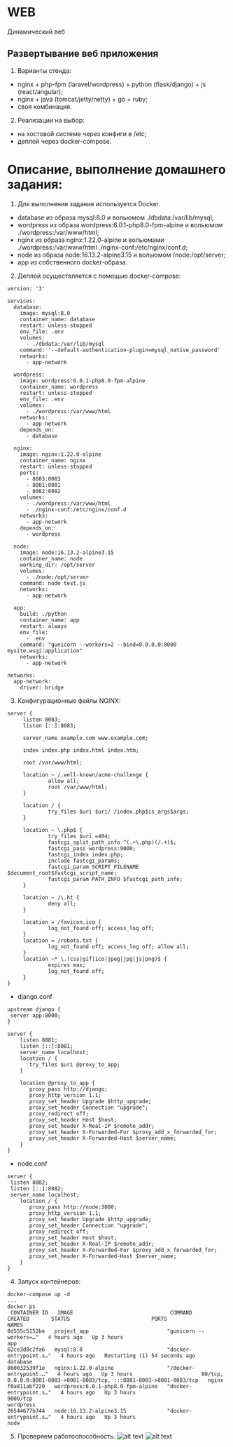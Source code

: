 # WEB
Динамический веб
## Развертывание веб приложения
1. Варианты стенда:
* nginx + php-fpm (laravel/wordpress) + python (flask/django) + js (react/angular);
* nginx + java (tomcat/jetty/netty) + go + ruby;
* своя комбинация.
2. Реализации на выбор:
* на хостовой системе через конфиги в /etc;
* деплой через docker-compose.
# Описание, выполнение домашнего задания:
1. Для выполнения задания используется Docker. 
* database из образа mysql:8.0 и вольюмом ./dbdata:/var/lib/mysql;
* wordpress из образа wordpress:6.0.1-php8.0-fpm-alpine и вольюмом ./wordpress:/var/www/html;
* nginx из образа nginx:1.22.0-alpine и вольюмами ./wordpress:/var/www/html ./nginx-conf:/etc/nginx/conf.d;
* node из образа node:16.13.2-alpine3.15 и вольюмом /node:/opt/server;
* app из собственного docker-образа.
2. Деплой осуществляется с помощью docker-compose:
```
version: '3'

services:  
  database:
    image: mysql:8.0
    container_name: database
    restart: unless-stopped
    env_file: .env
    volumes:
      - ./dbdata:/var/lib/mysql
    command: '--default-authentication-plugin=mysql_native_password'
    networks:
      - app-network

  wordpress:
    image: wordpress:6.0.1-php8.0-fpm-alpine
    container_name: wordpress
    restart: unless-stopped
    env_file: .env
    volumes:
      - ./wordpress:/var/www/html
    networks:
      - app-network
    depends_on:
      - database

  nginx:
    image: nginx:1.22.0-alpine
    container_name: nginx
    restart: unless-stopped
    ports:
      - 8083:8083
      - 8081:8081
      - 8082:8082
    volumes:
      - ./wordpress:/var/www/html
      - ./nginx-conf:/etc/nginx/conf.d
    networks:
      - app-network
    depends_on:
      - wordpress

  node:
    image: node:16.13.2-alpine3.15
    container_name: node
    working_dir: /opt/server
    volumes:
      - ./node:/opt/server
    command: node test.js
    networks:
      - app-network

  app:
    build: ./python
    container_name: app
    restart: always
    env_file:
      - .env
    command: "gunicorn --workers=2 --bind=0.0.0.0:8000 mysite.wsgi:application"
    networks:
      - app-network

networks:
  app-network:
    driver: bridge
```
3. Конфигурационные файлы NGINX:
```
server {
     listen 8083;
     listen [::]:8083;

     server_name example.com www.example.com;

     index index.php index.html index.htm;

     root /var/www/html;

     location ~ /.well-known/acme-challenge {
             allow all;
             root /var/www/html;
     }

     location / {
             try_files $uri $uri/ /index.php$is_args$args;
     }

     location ~ \.php$ {
             try_files $uri =404;
             fastcgi_split_path_info ^(.+\.php)(/.+)$;
             fastcgi_pass wordpress:9000;
             fastcgi_index index.php;
             include fastcgi_params;
             fastcgi_param SCRIPT_FILENAME $document_root$fastcgi_script_name;
             fastcgi_param PATH_INFO $fastcgi_path_info;
     }

     location ~ /\.ht {
             deny all;
     }

     location = /favicon.ico {
             log_not_found off; access_log off;
     }
     location = /robots.txt {
             log_not_found off; access_log off; allow all;
     }
     location ~* \.(css|gif|ico|jpeg|jpg|js|png)$ {
             expires max;
             log_not_found off;
     }
}
```
* django.conf
```
upstream django {
 server app:8000;
}

server {
    listen 8081;
    listen [::]:8081;
    server_name localhost;
    location / {
 	   try_files $uri @proxy_to_app;	
    }

    location @proxy_to_app {
 	   proxy_pass http://django;
 	   proxy_http_version 1.1;
 	   proxy_set_header Upgrade $http_upgrade;
 	   proxy_set_header Connection "upgrade";
 	   proxy_redirect off;
 	   proxy_set_header Host $host;
 	   proxy_set_header X-Real-IP $remote_addr;
 	   proxy_set_header X-Forwarded-For $proxy_add_x_forwarded_for;
 	   proxy_set_header X-Forwarded-Host $server_name;
    }
}
```
* node.conf
```
server {
 listen 8082;
 listen [::]:8082;
 server_name localhost;
    location / {
 	   proxy_pass http://node:3000;
 	   proxy_http_version 1.1;
 	   proxy_set_header Upgrade $http_upgrade;
 	   proxy_set_header Connection "upgrade";
 	   proxy_redirect off;
 	   proxy_set_header Host $host;
 	   proxy_set_header X-Real-IP $remote_addr;
 	   proxy_set_header X-Forwarded-For $proxy_add_x_forwarded_for;
 	   proxy_set_header X-Forwarded-Host $server_name;
    }
}
```
4. Запуск контейнеров:
```
docker-compose up -d
...
docker ps
 CONTAINER ID   IMAGE                               COMMAND                  CREATED       STATUS                          PORTS                                                                   NAMES
8d555c5152be   project_app                         "gunicorn --workers=…"   4 hours ago   Up 3 hours                                                                                              app
62ce3d8c2fa6   mysql:8.0                           "docker-entrypoint.s…"   4 hours ago   Restarting (1) 54 seconds ago                                                                           database
860032539f1e   nginx:1.22.0-alpine                 "/docker-entrypoint.…"   4 hours ago   Up 3 hours                      80/tcp, 0.0.0.0:8081-8083->8081-8083/tcp, :::8081-8083->8081-8083/tcp   nginx
f0a811abf220   wordpress:6.0.1-php8.0-fpm-alpine   "docker-entrypoint.s…"   4 hours ago   Up 3 hours                      9000/tcp                                                                wordpress
26544677b744   node:16.13.2-alpine3.15             "docker-entrypoint.s…"   4 hours ago   Up 3 hours                                                                                              node  
```
5. Проверяем работоспособность.
![alt text](./Pictures/1.png)
![alt text](./Pictures/2.png)

